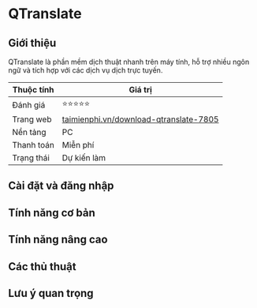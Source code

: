 # QTranslate

## Giới thiệu

QTranslate là phần mềm dịch thuật nhanh trên máy tính, hỗ trợ nhiều ngôn ngữ và tích hợp với các dịch vụ dịch trực tuyến.

| Thuộc tính         | Giá trị                                  |
|--------------------|------------------------------------------|
| Đánh giá           | ⭐⭐⭐⭐⭐                                   |
| Trang web          | [taimienphi.vn/download-qtranslate-7805](https://taimienphi.vn/download-qtranslate-7805) |
| Nền tảng           | PC                                       |
| Thanh toán         | Miễn phí                                 |
| Trạng thái         | Dự kiến làm                              |

## Cài đặt và đăng nhập

## Tính năng cơ bản

## Tính năng nâng cao

## Các thủ thuật

## Lưu ý quan trọng

